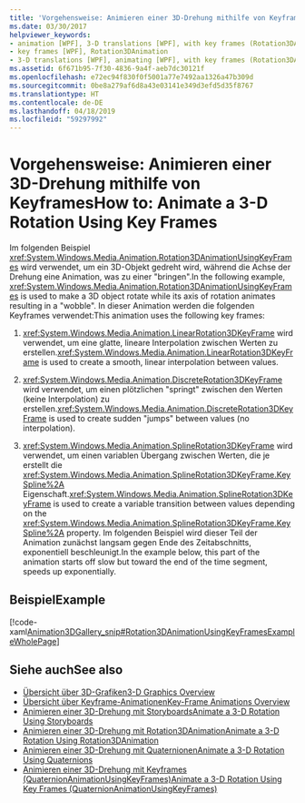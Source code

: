 ```yaml
---
title: 'Vorgehensweise: Animieren einer 3D-Drehung mithilfe von Keyframes'
ms.date: 03/30/2017
helpviewer_keywords:
- animation [WPF], 3-D translations [WPF], with key frames (Rotation3DAnimation)
- key frames [WPF], Rotation3DAnimation
- 3-D translations [WPF], animating [WPF], with key frames (Rotation3DAnimation)
ms.assetid: 6f671b95-7f30-4836-9a4f-aeb7dc30121f
ms.openlocfilehash: e72ec94f830f0f5001a77e7492aa1326a47b309d
ms.sourcegitcommit: 0be8a279af6d8a43e03141e349d3efd5d35f8767
ms.translationtype: HT
ms.contentlocale: de-DE
ms.lasthandoff: 04/18/2019
ms.locfileid: "59297992"
---
```

# <a name="how-to-animate-a-3-d-rotation-using-key-frames"></a><span data-ttu-id="baec5-102">Vorgehensweise: Animieren einer 3D-Drehung mithilfe von Keyframes</span><span class="sxs-lookup"><span data-stu-id="baec5-102">How to: Animate a 3-D Rotation Using Key Frames</span></span>
<span data-ttu-id="baec5-103">Im folgenden Beispiel <xref:System.Windows.Media.Animation.Rotation3DAnimationUsingKeyFrames> wird verwendet, um ein 3D-Objekt gedreht wird, während die Achse der Drehung eine Animation, was zu einer "bringen".</span><span class="sxs-lookup"><span data-stu-id="baec5-103">In the following example, <xref:System.Windows.Media.Animation.Rotation3DAnimationUsingKeyFrames> is used to make a 3D object rotate while its axis of rotation animates resulting in a "wobble".</span></span> <span data-ttu-id="baec5-104">In dieser Animation werden die folgenden Keyframes verwendet:</span><span class="sxs-lookup"><span data-stu-id="baec5-104">This animation uses the following key frames:</span></span>  
  
1. <span data-ttu-id="baec5-105"><xref:System.Windows.Media.Animation.LinearRotation3DKeyFrame> wird verwendet, um eine glatte, lineare Interpolation zwischen Werten zu erstellen.</span><span class="sxs-lookup"><span data-stu-id="baec5-105"><xref:System.Windows.Media.Animation.LinearRotation3DKeyFrame> is used to create a smooth, linear interpolation between values.</span></span>  
  
2. <span data-ttu-id="baec5-106"><xref:System.Windows.Media.Animation.DiscreteRotation3DKeyFrame> wird verwendet, um einen plötzlichen "springt" zwischen den Werten (keine Interpolation) zu erstellen.</span><span class="sxs-lookup"><span data-stu-id="baec5-106"><xref:System.Windows.Media.Animation.DiscreteRotation3DKeyFrame> is used to create sudden "jumps" between values (no interpolation).</span></span>  
  
3. <span data-ttu-id="baec5-107"><xref:System.Windows.Media.Animation.SplineRotation3DKeyFrame> wird verwendet, um einen variablen Übergang zwischen Werten, die je erstellt die <xref:System.Windows.Media.Animation.SplineRotation3DKeyFrame.KeySpline%2A> Eigenschaft.</span><span class="sxs-lookup"><span data-stu-id="baec5-107"><xref:System.Windows.Media.Animation.SplineRotation3DKeyFrame> is used to create a variable transition between values depending on the <xref:System.Windows.Media.Animation.SplineRotation3DKeyFrame.KeySpline%2A> property.</span></span> <span data-ttu-id="baec5-108">Im folgenden Beispiel wird dieser Teil der Animation zunächst langsam gegen Ende des Zeitabschnitts, exponentiell beschleunigt.</span><span class="sxs-lookup"><span data-stu-id="baec5-108">In the example below, this part of the animation starts off slow but toward the end of the time segment, speeds up exponentially.</span></span>  
  
## <a name="example"></a><span data-ttu-id="baec5-109">Beispiel</span><span class="sxs-lookup"><span data-stu-id="baec5-109">Example</span></span>  
 [!code-xaml[Animation3DGallery_snip#Rotation3DAnimationUsingKeyFramesExampleWholePage](~/samples/snippets/csharp/VS_Snippets_Wpf/Animation3DGallery_snip/CS/Rotation3DAnimationUsingKeyFramesExample.xaml#rotation3danimationusingkeyframesexamplewholepage)]  
  
## <a name="see-also"></a><span data-ttu-id="baec5-110">Siehe auch</span><span class="sxs-lookup"><span data-stu-id="baec5-110">See also</span></span>

- [<span data-ttu-id="baec5-111">Übersicht über 3D-Grafiken</span><span class="sxs-lookup"><span data-stu-id="baec5-111">3-D Graphics Overview</span></span>](3-d-graphics-overview.md)
- [<span data-ttu-id="baec5-112">Übersicht über Keyframe-Animationen</span><span class="sxs-lookup"><span data-stu-id="baec5-112">Key-Frame Animations Overview</span></span>](key-frame-animations-overview.md)
- [<span data-ttu-id="baec5-113">Animieren einer 3D-Drehung mit Storyboards</span><span class="sxs-lookup"><span data-stu-id="baec5-113">Animate a 3-D Rotation Using Storyboards</span></span>](how-to-animate-a-3-d-rotation-using-storyboards.md)
- [<span data-ttu-id="baec5-114">Animieren einer 3D-Drehung mit Rotation3DAnimation</span><span class="sxs-lookup"><span data-stu-id="baec5-114">Animate a 3-D Rotation Using Rotation3DAnimation</span></span>](how-to-animate-a-3-d-rotation-using-rotation3danimation.md)
- [<span data-ttu-id="baec5-115">Animieren einer 3D-Drehung mit Quaternionen</span><span class="sxs-lookup"><span data-stu-id="baec5-115">Animate a 3-D Rotation Using Quaternions</span></span>](how-to-animate-a-3-d-rotation-using-quaternions.md)
- [<span data-ttu-id="baec5-116">Animieren einer 3D-Drehung mit Keyframes (QuaternionAnimationUsingKeyFrames)</span><span class="sxs-lookup"><span data-stu-id="baec5-116">Animate a 3-D Rotation Using Key Frames (QuaternionAnimationUsingKeyFrames)</span></span>](animate-a-3-d-rotation-quaternionanimationusingkeyframes.md)
